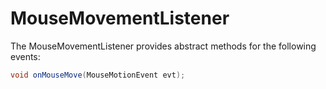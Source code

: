 MouseMovementListener
=====================

The MouseMovementListener provides abstract methods for the following
events:

```java
void onMouseMove(MouseMotionEvent evt);
```
